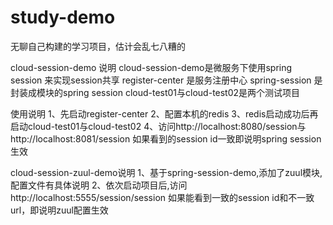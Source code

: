 # study-demo
无聊自己构建的学习项目，估计会乱七八糟的  


cloud-session-demo 说明
cloud-session-demo是微服务下使用spring session 来实现session共享
register-center 是服务注册中心
spring-session 是封装成模块的spring session
cloud-test01与cloud-test02是两个测试项目

使用说明
1、先启动register-center
2、配置本机的redis
3、redis启动成功后再启动cloud-test01与cloud-test02
4、访问http://localhost:8080/session与http://localhost:8081/session 
	如果看到的session id一致即说明spring session 生效  


cloud-session-zuul-demo说明
1、基于spring-session-demo,添加了zuul模块,配置文件有具体说明
2、依次启动项目后,访问http://localhost:5555/session/session 
	如果能看到一致的session id和不一致url，即说明zuul配置生效

